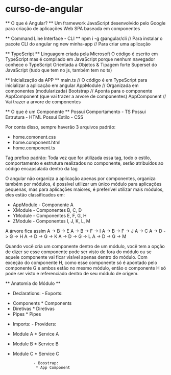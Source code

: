 # curso-de-angular

** O que é Angular? **
Um framework JavaScript desenvolvido pelo Google para criação de aplicações Web SPA baseada em componentes 

** Command Line Interface - CLI **
npm i -g @angular/cli    // Para instalar o pacote CLI do angular
ng new minha-app         // Para criar uma aplicação



** TypeScript **
Linguagem criada pela Microsoft
O código é escrito em TypeScript mas é compilado em JavaScript porque nenhum navegador conhece o TypeScript
Orientada a Objetos & Tipagem forte 
Superset do JavaScript (tudo que tem no js, também tem no ts)



** Inicialização da APP **
main.ts                  // O código é em TypeScript para inicializar a aplicação em angular
AppModule                // Organizada em componentes (modularizada) 
Bootstrap                // Aponta para o componente AppComponent (que vai trazer a arvore de componentes)
AppComponent             // Vai trazer a arvore de componentes



** O que é um Componente **
Possui Comportamento - TS 
Possui Estrutura - HTML 
Possui Estilo - CSS 

Por conta disso, sempre haverão 3 arquivos padrão:
- home.comonent.css 
- home.component.html 
- home.component.ts 

Tag prefixo padrão: <app-home></app-home>
Toda vez que for utilizada essa tag, todo o estilo, comportamento e estrutura realizados no componente, serão atribuídos ao código encapsulada dentro da tag

O angular não organiza a aplicação apenas por componentes, organiza também por módulos, é possível utilizar um único módulo para aplicações pequenas, mas para aplicações maiores, é preferível utilizar mais módulos, eles estão classificados em: 
- AppModule - Componente A
- XModule   - Componentes B, C, D
- YModule   - Componentes E, F, G, H
- ZModule   - Componentes I, J, K, L, M

A árvore fica assim
A -> B -> E
A -> B -> F -> I
A -> B -> F -> J
A -> C
A -> D -> G -> H
A -> D -> G -> K
A -> D -> G -> L
A -> D -> G -> M

Quando você cria um componente dentro de um módulo, você tem a opção de dizer se esse componente pode ser visto de fora do módulo ou se aquele componente vai ficar visível apenas dentro do módulo.
Com exceção do componente H, como esse componente só é apontado pelo componente G e ambos estão no mesmo módulo, então o componente H só pode ser visto e referenciado dentro de seu módulo de origem.



** Anatomia do Módulo **
- Declarations:                     - Exports:
 * Components                        * Components
 * Diretivas                         * Diretivas
 * Pipes                             * Pipes

- Imports:                          - Providers:
 * Module A                          * Service A
 * Module B                          * Service B
 * Module C                          * Service C

                - Boostrap:
                 * App Component


